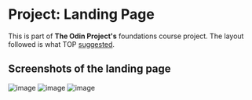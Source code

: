 # Project: Landing Page

This is part of **The Odin Project's** foundations course project. The layout followed is what TOP [suggested](https://cdn.statically.io/gh/TheOdinProject/curriculum/81a5d553f4073e593d23a6ab00d50eef8620796d/foundations/html_css/project/imgs/01.png).

## Screenshots of the landing page 
![image](https://user-images.githubusercontent.com/114210058/219549397-018994b2-504d-4c36-b267-0f0b26861823.png)
![image](https://user-images.githubusercontent.com/114210058/219549435-84539cb5-b101-4df2-9d52-e3d0f467958d.png)
![image](https://user-images.githubusercontent.com/114210058/219549470-d4c6577c-5ff5-48a2-9890-e4104b361a9a.png)

